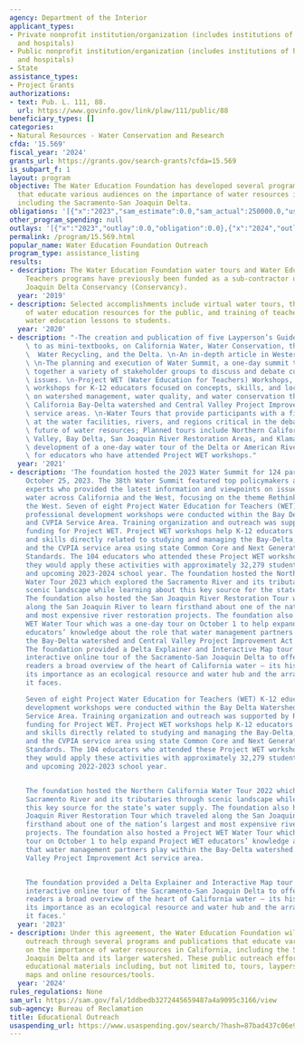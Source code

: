 ```yaml
---
agency: Department of the Interior
applicant_types:
- Private nonprofit institution/organization (includes institutions of higher education
  and hospitals)
- Public nonprofit institution/organization (includes institutions of higher education
  and hospitals)
- State
assistance_types:
- Project Grants
authorizations:
- text: Pub. L. 111, 88.
  url: https://www.govinfo.gov/link/plaw/111/public/88
beneficiary_types: []
categories:
- Natural Resources - Water Conservation and Research
cfda: '15.569'
fiscal_year: '2024'
grants_url: https://grants.gov/search-grants?cfda=15.569
is_subpart_f: 1
layout: program
objective: The Water Education Foundation has developed several programs and publications
  that educate various audiences on the importance of water resources in California,
  including the Sacramento-San Joaquin Delta.
obligations: '[{"x":"2023","sam_estimate":0.0,"sam_actual":250000.0,"usa_spending_actual":0.0},{"x":"2024","sam_estimate":0.0,"sam_actual":250000.0,"usa_spending_actual":0.0},{"x":"2025","sam_estimate":0.0,"sam_actual":250000.0,"usa_spending_actual":0.0}]'
other_program_spending: null
outlays: '[{"x":"2023","outlay":0.0,"obligation":0.0},{"x":"2024","outlay":0.0,"obligation":0.0},{"x":"2025","outlay":0.0,"obligation":0.0}]'
permalink: /program/15.569.html
popular_name: Water Education Foundation Outreach
program_type: assistance_listing
results:
- description: The Water Education Foundation water tours and Water Education for
    Teachers programs have previously been funded as a sub-contractor under the Sacramento-San
    Joaquin Delta Conservancy (Conservancy).
  year: '2019'
- description: Selected accomplishments include virtual water tours, the creation
    of water education resources for the public, and training of teachers to provide
    water education lessons to students.
  year: '2020'
- description: "-The creation and publication of five Layperson’s Guides, often referred\
    \ to as mini-textbooks, on California Water, Water Conservation, the Klamath River,\
    \  Water Recycling, and the Delta. \n-An in-depth article in Western Water magazine.\
    \ \n-The planning and execution of Water Summit, a one-day summit that brings\
    \ together a variety of stakeholder groups to discuss and debate current water\
    \ issues. \n-Project WET (Water Education for Teachers) Workshops, a series of\
    \ workshops for K-12 educators focused on concepts, skills, and localized knowledge\
    \ on watershed management, water quality, and water conservation throughout the\
    \ California Bay-Delta watershed and Central Valley Project Improvement Act (CVPIA)\
    \ service areas. \n-Water Tours that provide participants with a firsthand look\
    \ at the water facilities, rivers, and regions critical in the debate about the\
    \ future of water resources; Planned tours include Northern California, Central\
    \ Valley, Bay Delta, San Joaquin River Restoration Areas, and Klamath. \n-The\
    \ development of a one-day water tour of the Delta or American River watershed\
    \ for educators who have attended Project WET workshops."
  year: '2021'
- description: 'The foundation hosted the 2023 Water Summit for 124 participants on
    October 25, 2023. The 38th Water Summit featured top policymakers and leading
    experts who provided the latest information and viewpoints on issues affecting
    water across California and the West, focusing on the theme Rethinking Water in
    the West. Seven of eight Project Water Education for Teachers (WET) K-12 educator
    professional development workshops were conducted within the Bay Delta Watershed
    and CVPIA Service Area. Training organization and outreach was supported by Reclamation
    funding for Project WET. Project WET workshops help K-12 educators integrate concepts
    and skills directly related to studying and managing the Bay-Delta, its watershed,
    and the CVPIA service area using state Common Core and Next Generation Science
    Standards. The 104 educators who attended these Project WET workshops said that
    they would apply these activities with approximately 32,279 students in the current
    and upcoming 2023-2024 school year. The foundation hosted the Northern California
    Water Tour 2023 which explored the Sacramento River and its tributaries through
    scenic landscape while learning about this key source for the state’s water supply.
    The foundation also hosted the San Joaquin River Restoration Tour which traveled
    along the San Joaquin River to learn firsthand about one of the nation’s largest
    and most expensive river restoration projects. The foundation also hosted a Project
    WET Water Tour which was a one-day tour on October 1 to help expand Project WET
    educators’ knowledge about the role that water management partners play within
    the Bay-Delta watershed and Central Valley Project Improvement Act service area.
    The foundation provided a Delta Explainer and Interactive Map tour which was an
    interactive online tour of the Sacramento-San Joaquin Delta to offer viewers and
    readers a broad overview of the heart of California water – its history and development,
    its importance as an ecological resource and water hub and the array of challenges
    it faces.

    Seven of eight Project Water Education for Teachers (WET) K-12 educator professional
    development workshops were conducted within the Bay Delta Watershed and CVPIA
    Service Area. Training organization and outreach was supported by Reclamation
    funding for Project WET. Project WET workshops help K-12 educators integrate concepts
    and skills directly related to studying and managing the Bay-Delta, its watershed,
    and the CVPIA service area using state Common Core and Next Generation Science
    Standards. The 104 educators who attended these Project WET workshops said that
    they would apply these activities with approximately 32,279 students in the current
    and upcoming 2022-2023 school year.


    The foundation hosted the Northern California Water Tour 2022 which explored the
    Sacramento River and its tributaries through scenic landscape while learning about
    this key source for the state’s water supply. The foundation also hosted the San
    Joaquin River Restoration Tour which traveled along the San Joaquin River to learn
    firsthand about one of the nation’s largest and most expensive river restoration
    projects. The foundation also hosted a Project WET Water Tour which was a one-day
    tour on October 1 to help expand Project WET educators’ knowledge about the role
    that water management partners play within the Bay-Delta watershed and Central
    Valley Project Improvement Act service area.


    The foundation provided a Delta Explainer and Interactive Map tour which was an
    interactive online tour of the Sacramento-San Joaquin Delta to offer viewers and
    readers a broad overview of the heart of California water – its history and development,
    its importance as an ecological resource and water hub and the array of challenges
    it faces.'
  year: '2023'
- description: Under this agreement, the Water Education Foundation will provide public
    outreach through several programs and publications that educate various audiences
    on the importance of water resources in California, including the Sacramento-San
    Joaquin Delta and its larger watershed. These public outreach efforts will produce
    educational materials including, but not limited to, tours, layperson’s guidebooks,
    maps and online resources/tools.
  year: '2024'
rules_regulations: None
sam_url: https://sam.gov/fal/1ddbedb3272445659487a4a9095c3166/view
sub-agency: Bureau of Reclamation
title: Educational Outreach
usaspending_url: https://www.usaspending.gov/search/?hash=87bad437c06e96a9cb26eb4bf8cfd63a
---
```

